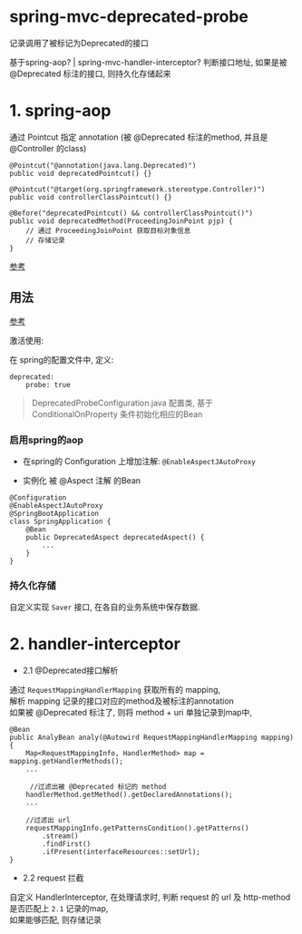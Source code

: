 # spring-mvc-deprecated-probe

记录调用了被标记为Deprecated的接口

基于spring-aop? | spring-mvc-handler-interceptor? 判断接口地址, 如果是被 @Deprecated 标注的接口, 则持久化存储起来

# 1. spring-aop

通过 Pointcut 指定 annotation
(被 @Deprecated 标注的method, 并且是 @Controller 的class)

```
@Pointcut("@annotation(java.lang.Deprecated)")
public void deprecatedPointcut() {}

@Pointcut("@target(org.springframework.stereotype.Controller)")
public void controllerClassPointcut() {}

@Before("deprecatedPointcut() && controllerClassPointcut()")
public void deprecatedMethod(ProceedingJoinPoint pjp) {
    // 通过 ProceedingJoinPoint 获取目标对象信息
    // 存储记录
}
```

[参考](https://www.baeldung.com/spring-aop-pointcut-tutorial)

## 用法

[参考](https://docs.spring.io/spring-framework/docs/current/reference/html/core.html#aop)

激活使用:

在 spring的配置文件中, 定义:
```
deprecated:
    probe: true
```
> DeprecatedProbeConfiguration.java 配置类, 基于 ConditionalOnProperty 条件初始化相应的Bean

### 启用spring的aop

- 在spring的 Configuration 上增加注解: `@EnableAspectJAutoProxy`  

- 实例化 被 @Aspect 注解 的Bean

```
@Configuration
@EnableAspectJAutoProxy
@SpringBootApplication
class SpringApplication {
    @Bean
    public DeprecatedAspect deprecatedAspect() {
        ...    
    }
}
```

### 持久化存储

自定义实现 `Saver` 接口, 在各自的业务系统中保存数据.


# 2. handler-interceptor

- 2.1 @Deprecated接口解析

通过 `RequestMappingHandlerMapping` 获取所有的 mapping,  
解析 mapping 记录的接口对应的method及被标注的annotation  
如果被 @Deprecated 标注了, 则将 method + uri 单独记录到map中,

```
@Bean
public AnalyBean analy(@Autowird RequestMappingHandlerMapping mapping) {
    Map<RequestMappingInfo, HandlerMethod> map = mapping.getHandlerMethods();
    ...
    
     //过滤出被 @Deprecated 标记的 method
    handlerMethod.getMethod().getDeclaredAnnotations();
    ...
    
    //过滤出 url
    requestMappingInfo.getPatternsCondition().getPatterns()
        .stream()
        .findFirst()
        .ifPresent(interfaceResources::setUrl);
}
```

- 2.2 request 拦截

自定义 HandlerInterceptor, 在处理请求时, 判断 request 的 url 及 http-method 是否匹配上 `2.1` 记录的map,  
如果能够匹配, 则存储记录
